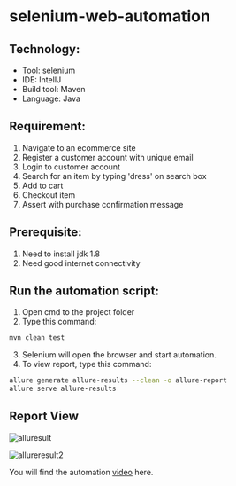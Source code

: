# selenium-web-automation

## Technology:
- Tool: selenium
- IDE: IntelIJ
- Build tool: Maven
- Language: Java

## Requirement:
1. Navigate to an ecommerce site
2. Register a customer account with unique email
3. Login to customer account
4. Search for an item by typing 'dress' on search box
5. Add to cart
6. Checkout item
7. Assert with purchase confirmation message

## Prerequisite:
1. Need to install jdk 1.8
2. Need good internet connectivity

## Run the automation script:
1. Open cmd to the project folder
2. Type this command:

```sh
mvn clean test
```
3. Selenium will open the browser and start automation.
4. To view report, type this command:
```sh
allure generate allure-results --clean -o allure-report
allure serve allure-results
```
## Report View
![alluresult](https://user-images.githubusercontent.com/48891202/85247973-5c3c9600-b471-11ea-9c8e-6f344fe9b6eb.png)

![allureresult2](https://user-images.githubusercontent.com/48891202/85248002-68c0ee80-b471-11ea-98ae-3a751383d356.png)

You will find the automation <a href="https://youtu.be/VzlgCcbHZWU" target="_blank">video</a> here.
